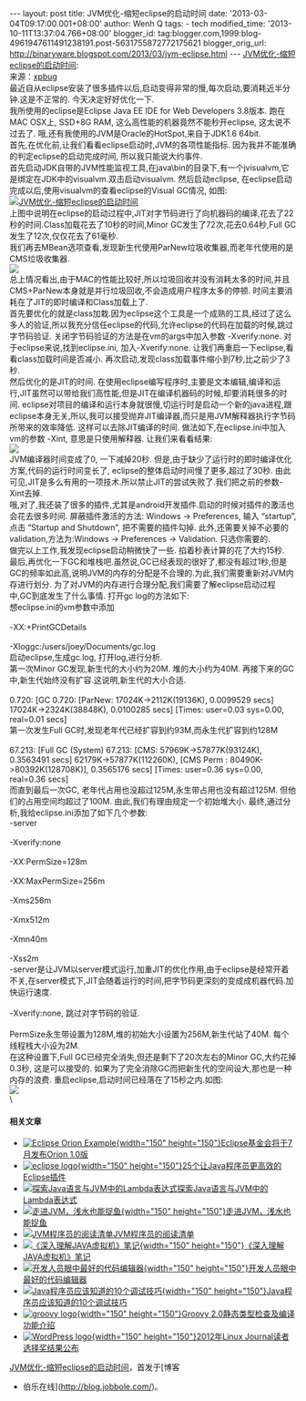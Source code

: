 --- layout: post title: JVM优化-缩短eclipse的启动时间 date:
'2013-03-04T09:17:00.001+08:00' author: Wenh Q tags: - tech
modified\_time: '2013-10-11T13:37:04.766+08:00' blogger\_id:
tag:blogger.com,1999:blog-4961947611491238191.post-5631755872772175621
blogger\_orig\_url:
http://binaryware.blogspot.com/2013/03/jvm-eclipse.html ---
[JVM优化-缩短eclipse的启动时间](http://blog.jobbole.com/34536/?utm_source=rss&utm_medium=rss&utm_campaign=jvm%25e4%25bc%2598%25e5%258c%2596-%25e7%25bc%25a9%25e7%259f%25adeclipse%25e7%259a%2584%25e5%2590%25af%25e5%258a%25a8%25e6%2597%25b6%25e9%2597%25b4):\
来源：[xpbug](http://my.oschina.net/xpbug/blog/111250)\
最近自从eclipse安装了很多插件以后,启动变得非常的慢,每次启动,要消耗近半分钟.这是不正常的.
今天决定好好优化一下.\
我所使用的eclipse是Eclipse Java EE IDE for Web Developers 3.8版本.
跑在MAC OSX上, SSD+8G RAM, 这么高性能的机器竟然不能秒开eclipse,
这太说不过去了. 哦,还有我使用的JVM是Oracle的HotSpot,来自于JDK1.6 64bit.\
首先,在优化前,让我们看看eclipse启动时,JVM的各项性能指标.
因为我并不能准确的判定eclipse的启动完成时间, 所以我只能说大约事件.\
首先启动JDK自带的JVM性能监视工具,在java\\bin的目录下,有一个jvisualvm,它是绑定在JDK中的visualvm.双击启动visualvm.
然后启动eclipse, 在eclipse启动完成以后,使用visualvm的查看eclipse的Visual
GC情况, 如图:\
[![](http://blog.jobbole.com/wp-content/uploads/2013/03/221900_U9uq_2546891.png "JVM优化-缩短eclipse的启动时间")](http://blog.jobbole.com/wp-content/uploads/2013/03/221900_U9uq_2546891.png "JVM优化-缩短eclipse的启动时间")\
上图中说明在eclipse的启动过程中,JIT对字节码进行了向机器码的编译,花去了22秒的时间.Class加载花去了10秒的时间,Minor
GC发生了72次,花去0.64秒,Full GC发生了12次,仅仅花去了61毫秒.\
我们再去MBean选项查看,发现新生代使用ParNew垃圾收集器,而老年代使用的是CMS垃圾收集器.\
[![](http://static.oschina.net/uploads/space/2013/0301/223335_3oIb_254689.png)](http://static.oschina.net/uploads/space/2013/0301/223335_3oIb_254689.png "JVM优化-缩短eclipse的启动时间")\
总上情况看出,由于MAC的性能比较好,所以垃圾回收并没有消耗太多的时间,并且CMS+ParNew本身就是并行垃圾回收,不会造成用户程序太多的停顿.
时间主要消耗在了JIT的即时编译和Class加载上了.\
首先要优化的就是class加栽.因为eclipse这个工具是一个成熟的工具,经过了这么多人的验证,所以我充分信任eclipse的代码,允许eclipse的代码在加载的时候,跳过字节码验证.
关闭字节码验证的方法是在vm的args中加入参数 -Xverify:none.
对于eclipse来说,找到eclipse.ini, 加入-Xverify:none.
让我们再重启一下eclipse,看看class加载时间是否减小.
再次启动,发现class加载事件缩小到7秒,比之前少了3秒.\
然后优化的是JIT的时间.
在使用eclipse编写程序时,主要是文本编辑,编译和运行,JIT虽然可以带给我们高性能,但是JIT在编译机器码的时候,却要消耗很多的时间.
eclipse对项目的编译和运行本身就很慢,切运行时是启动一个新的java进程,跟eclipse本身无关,所以,我可以接受抛弃JIT编译器,而只是用JVM解释器执行字节码所带来的效率降低.
这样可以去除JIT编译的时间. 做法如下,在eclipse.ini中加入vm的参数 -Xint,
意思是只使用解释器. 让我们来看看结果:\
[![](http://static.oschina.net/uploads/space/2013/0301/230258_MkFf_254689.png)](http://static.oschina.net/uploads/space/2013/0301/230258_MkFf_254689.png "JVM优化-缩短eclipse的启动时间")\
JVM编译器时间变成了0, 一下减掉20秒.
但是,由于缺少了运行时的即时编译优化方案,代码的运行时间变长了,
eclipse的整体启动时间慢了更多,超过了30秒.
由此可见,JIT是多么有用的一项技术.所以禁止JIT的尝试失败了.我们把之前的参数-Xint去掉.\
哦,对了,我还装了很多的插件,尤其是android开发插件.启动的时候对插件的激活也会花去很多时间.
屏蔽插件激活的方法: Windows -&gt; Preferences, 输入 “startup”, 点击
“Startup and Shutdown”, 把不需要的插件勾掉.
此外,还需要关掉不必要的validation,方法为:Windows -&gt; Preferences -&gt;
Validation. 只选你需要的.\
做完以上工作,我发现eclipse启动稍微快了一些. 掐着秒表计算的花了大约15秒.\
最后,再优化一下GC和堆栈吧.虽然说,GC已经表现的很好了,都没有超过1秒,但是GC的频率如此高,说明JVM的内存的分配是不合理的.为此,我们需要重新对JVM内存进行划分.
为了对JVM的内存进行合理分配,我们需要了解eclipse启动过程中,GC到底发生了什么事情.
打开gc log的方法如下:\
想eclipse.ini的vm参数中添加\
\
-XX:+PrintGCDetails\
\
-Xloggc:/users/joey/Documents/gc.log\
启动eclipse,生成gc.log, 打开log,进行分析.\
第一次Minor GC发现,新生代的大小约为20M. 堆的大小约为40M.
再接下来的GC中,新生代始终没有扩容.这说明,新生代的大小合适.\
\
0.720: \[GC 0.720: \[ParNew: 17024K-&gt;2112K(19136K), 0.0099529 secs\]
17024K-&gt;2324K(38848K), 0.0100285 secs\] \[Times: user=0.03 sys=0.00,
real=0.01 secs\]\
第一次发生Full GC时,发现老年代已经扩容到约93M,而永生代扩容到约128M\
\
67.213: \[Full GC (System) 67.213: \[CMS: 57969K-&gt;57877K(93124K),
0.3563491 secs\] 62179K-&gt;57877K(112260K), \[CMS Perm :
80490K-&gt;80392K(128708K)\], 0.3565176 secs\] \[Times: user=0.36
sys=0.00, real=0.36 secs\]\
而直到最后一次GC, 老年代占用也没超过125M,永生带占用也没有超过125M.
但他们的占用空间均超过了100M. 由此,我们有理由规定一个初始堆大小.
最终,通过分析,我给eclipse.ini添加了如下几个参数:\
-server\
\
-Xverify:none\
\
-XX:PermSize=128m\
\
-XX:MaxPermSize=256m\
\
-Xms256m\
\
-Xmx512m\
\
-Xmn40m\
\
-Xss2m\
-server是让JVM以server模式运行,加重JIT的优化作用,由于eclipse是经常开着不关,在server模式下,JIT会随着运行的时间,把字节码更深刻的变成成机器代码.加快运行速度.\
\
-Xverify:none, 跳过对字节码的验证.\
\
PermSize永生带设置为128M,堆的初始大小设置为256M,新生代站了40M.
每个线程栈大小设为2M.\
在这种设置下,Full GC已经完全消失,但还是剩下了20次左右的Minor
GC,大约花掉0.3秒, 这是可以接受的.
如果为了完全消除GC而把新生代的空间设大,那也是一种内存的浪费.
重启eclipse,启动时间已经落在了15秒之内.如图:\
[![](http://static.oschina.net/uploads/space/2013/0302/002356_C7Tx_254689.png)](http://static.oschina.net/uploads/space/2013/0302/002356_C7Tx_254689.png "JVM优化-缩短eclipse的启动时间")\
\

#### 相关文章

-   [![Eclipse Orion
    Example](http://blog.jobbole.com/wp-content/uploads/2012/03/Orion-Example-150x150.png){width="150"
    height="150"}](http://blog.jobbole.com/16318/)[Eclipse基金会将于7月发布Orion
    1.0版](http://blog.jobbole.com/16318/)
-   [![eclipse
    logo](http://blog.jobbole.com/wp-content/uploads/2012/04/eclipse-logo-150x150.jpg){width="150"
    height="150"}](http://blog.jobbole.com/16127/)[25个让Java程序员更高效的Eclipse插件](http://blog.jobbole.com/16127/)
-   [![探索Java语言与JVM中的Lambda表达式](http://blog.jobbole.com/wp-content/uploads/2013/02/Java-programming-language-logo3-150x150.jpg)](http://blog.jobbole.com/31860/)[探索Java语言与JVM中的Lambda表达式](http://blog.jobbole.com/31860/)
-   [![走进JVM，浅水也能捉鱼](http://blog.jobbole.com/wp-content/uploads/2012/12/jvm-01-150x150.jpg){width="150"
    height="150"}](http://blog.jobbole.com/31545/)[走进JVM，浅水也能捉鱼](http://blog.jobbole.com/31545/)
-   [![JVM程序员的阅读清单](http://blog.jobbole.com/wp-content/uploads/2011/11/book-logo.jpg)](http://blog.jobbole.com/15342/)[JVM程序员的阅读清单](http://blog.jobbole.com/15342/)
-   [![《深入理解JAVA虚拟机》笔记](http://blog.jobbole.com/wp-content/uploads/2012/11/deep_into_JVM_001-150x150.jpg){width="150"
    height="150"}](http://blog.jobbole.com/30257/)[《深入理解JAVA虚拟机》笔记](http://blog.jobbole.com/30257/)
-   [![开发人员眼中最好的代码编辑器](http://blog.jobbole.com/wp-content/uploads/2012/07/Which-is-the-Best-Code-Editor-150x150.jpg){width="150"
    height="150"}](http://blog.jobbole.com/24594/)[开发人员眼中最好的代码编辑器](http://blog.jobbole.com/24594/)
-   [![Java程序员应该知道的10个调试技巧](http://blog.jobbole.com/wp-content/uploads/2012/09/156_120903163734_1-150x150.png){width="150"
    height="150"}](http://blog.jobbole.com/26435/)[Java程序员应该知道的10个调试技巧](http://blog.jobbole.com/26435/)
-   [![groovy
    logo](http://blog.jobbole.com/wp-content/uploads/2012/07/groovy-logo-150x150.jpg){width="150"
    height="150"}](http://blog.jobbole.com/23546/)[Groovy
    2.0静态类型检查及编译功能介绍](http://blog.jobbole.com/23546/)
-   [![WordPress
    logo](http://blog.jobbole.com/wp-content/uploads/2011/11/WordPress-logo-150x150.jpg){width="150"
    height="150"}](http://blog.jobbole.com/31329/)[2012年Linux
    Journal读者选择奖结果公布](http://blog.jobbole.com/31329/)

[JVM优化-缩短eclipse的启动时间](http://blog.jobbole.com/34536/)，首发于[博客
- 伯乐在线](http://blog.jobbole.com/)。
